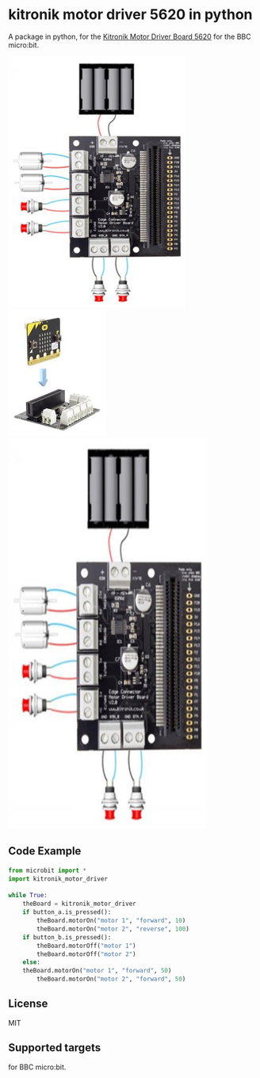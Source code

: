 # kitronik motor driver 5620 in python
A package in python, for the [Kitronik Motor Driver Board 5620](https://kitronik.co.uk/products/5620-motor-driver-board-for-the-bbc-microbit-v2) for the BBC micro:bit.

![logo](https://github.com/mimidbe/kitronik-motor-driver-5620-in-python/blob/main/images/circuit.png?v=4&s=100) ![logo](https://github.com/mimidbe/kitronik-motor-driver-5620-in-python/blob/main/images/circuit1.jpg)
<img src="https://github.com/mimidbe/kitronik-motor-driver-5620-in-python/blob/main/images/circuit.png" width="400" height="790">


## Code Example
```Python
from microbit import *
import kitronik_motor_driver

while True:
    theBoard = kitronik_motor_driver
    if button_a.is_pressed():
        theBoard.motorOn("motor 1", "forward", 10)
        theBoard.motorOn("motor 2", "reverse", 100)
    if button_b.is_pressed():
        theBoard.motorOff("motor 1")
        theBoard.motorOff("motor 2")
    else:
	theBoard.motorOn("motor 1", "forward", 50)
        theBoard.motorOn("motor 2", "forward", 50)
```

## License
MIT

## Supported targets
for BBC micro:bit.
